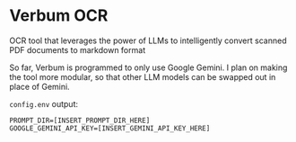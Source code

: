# Verbum OCR
OCR tool that leverages the power of LLMs to intelligently convert scanned PDF documents to markdown format 

So far, Verbum is programmed to only use Google Gemini. I plan on making the tool more modular, so that other LLM models can be swapped out in place of Gemini.

`config.env` output:
```
PROMPT_DIR=[INSERT_PROMPT_DIR_HERE]
GOOGLE_GEMINI_API_KEY=[INSERT_GEMINI_API_KEY_HERE]
```
